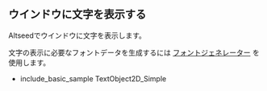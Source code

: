 ﻿
## ウインドウに文字を表示する

Altseedでウインドウに文字を表示します。

文字の表示に必要なフォントデータを生成するには [フォントジェネレーター](../Reference/Tool/FontGenerator.md) を使用します。

* include_basic_sample TextObject2D_Simple

